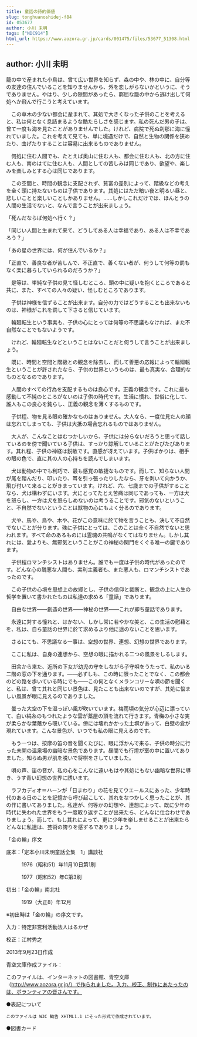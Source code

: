 ```yaml
---
title: 童話の詩的価値
slug: tonghuanoshidej-f84
id: 053677
author: 小川 未明
tags: ["NDC914"]
html_url: https://www.aozora.gr.jp/cards/001475/files/53677_51308.html
---
```


## author: 小川 未明

籠の中で産まれた小鳥は、曾て広い世界を知らず、森の中や、林の中に、自分等の友達の住んでいることを知りませんから、外を恋しがらないかというに、そうでありません。やはり、少しの隙間があったら、窮屈な籠の中から逃け出して何処へか飛んで行こうと考えています。

　この草木の少ない都会に産まれて、其処で大きくなった子供のことを考えると、私は何となく息詰まるような酷たらしさを感じます。私の死んだ男の子は、曾て一度も海を見たことがありませんでした。けれど、病院で死ぬ刹那に海に憧れていました。これを考えて見ても、単に境遇だけで、自然と生物の関係を狭めたり、曲げたりすることは容易に出来るものでありません。

　何処に住む人間でも、たとえば奥山に住む人も、都会に住む人も、北の方に住む人も、南のはてに住む人も、人間としての苦しみは同じであり、欲望や、楽しみを楽しみとする心は同じであります。

　この空間と、時間の観念に支配されず、貧富の差別によって、階級などの考えを全く頭に持たないものは子供であります。其処にはただ暗い夜と明るい昼と、悲しいことと楽しいことしかありません。……しかしこれだけでは、ほんとうの人間の生活でないと、なんで言うことが出来ましょう。

「死んだならば何処へ行く？」

「同じい人間と生まれて来て、どうしてある人は幸福であり、ある人は不幸であろう？」

「あの星の世界には、何が住んでいるか？」

「正直で、善良な者が苦しんで、不正直で、善くない者が、何うして何等の罰もなく楽に暮らしていられるのだろうか？」

　是等は、単純な子供の見て怪しむところ、頭の中に疑いを抱くところであると共に、また、すべての人々の疑い、怪しむところであります。

　子供は神様を信ずることが出来ます。自分の力ではどうすることも出来ないものは、神様がこれを罰して下さると信じています。

　輪廻転生という事実も、子供の心にとっては何等の不思議もなければ、また不自然なことでもないようです。

　けれど、輪廻転生などということはないことだと何うして言うことが出来ましょう。

　既に、時間と空間と階級との観念を除去し、而して善悪の応報によって輪廻転生ということが許されたなら、子供の世界というものは、最も真実な、合理的なものとなるのであります。

　人間のすべての行為を支配するものは良心です。正義の観念です。これに最も感動して不純のところがないのは子供の時代です。生活に慣れ、世俗に化して、誰人もこの良心を鈍らし、正義の観念を薄くするものです。

　子供程、物を見る眼の確かなものはありません。大人なら、一度位見た人の顔は忘れてしまっても、子供は大抵の場合忘れるものではありません。

　大人が、こんなことはむつかしいから、子供には分らないだろうと思って話しているのを傍で聞いている子供は、すっかり諒解していることがたびたびあります。其れ程、子供の神経は鋭敏です。直感が冴えています。子供ばかりは、相手の眼の色で、直に其の人の心持ちを読んでしまいます。

　犬は動物の中でも利巧で、最も感覚の敏捷なものです。而して、知らない人間が尾を踏んだり、叩いたり、耳を引っ張ったりしたなら、牙を剥いて向かうか、飛び付いて来ることがきまっています。けれど、六、七歳までの子供がすることなら、犬は構わずにいます。犬にとってたとえ苦痛は同じであっても、一方は犬を怒らし、一方は犬を怒らしめないのは考うることです。邪気のないということ、不自然でないということは獣物の心にもよく分るのであります。

　犬や、馬や、鳥や、木や、花がこの意味に於て物を言うことも、決して不自然でないことが分ります。殊に子供にとっては、このことは全く不自然でないと思われます。すべて命のあるものには霊魂の共鳴がなくてはなりません。しかし其れには、愛よりも、無邪気ということがこの神秘の関門をくぐる唯一の鍵であります。

　子供程ロマンチシストはありません。誰でも一度は子供の時代があったのです。どんな心の醜悪な人間も、実利主義者も、また悪人も、ロマンチシストであったのです。

　この子供の心境を思想上の故郷とし、子供の信仰と裁断と、観念の上に人生の哲学を置いて書かれたものは私達の求める「童話」であります。

　自由な世界――創造の世界――神秘の世界――これが即ち童話であります。

　永遠に対する憧れと、はかない、しかし常に若やかな美と、この生活の慰藉とを、私は、自ら童話の世界に於て求めるより他に途のないことを思います。

　さるにても、不思議なる一事は、空想の世界、連想、幻想の世界であります。

　ここに私は、自身の連想から、空想の眼に描かれる二つの風景をしるします。

　田舎から来た、近所の下女が幼児の守をしながら子守唄をうたって、私のいる二階の窓の下を通ります。――必ずしも、この時に限ったことでなく、この都会のどの路を歩いている時にでも――この何となくメランコリーな唄の節を聞くと、私は、曾て其れと同じい景色は、見たことも出来ないのですが、其処に悩ましい風景が眼に見えるのでありました。

　曇った大空の下を湿っぽい風が吹いています。梅雨頃の気分が心辺に漂っていて、白い絹糸のもつれたような雲が藁屋の頂を流れて行きます。青梅の小さな実が柔らかな葉蔭から覗いている。傍には壊れかかった土塀があって、白壁の倉が現れています。こんな景色が、いつでも私の眼に見えるのです。

　もう一つは、按摩の笛の音を聞くたびに、眼に浮かんで来る、子供の時分に行った未開の温泉場の幽暗な景色であります。昼間でも行燈が室の中に置いてありました。知らぬ男が肌を脱いで将棋をさしていました。

　唄の声、笛の音が、私の心をこんなに遠いもはや其処にもない幽暗な世界に導き、うす青い幻想の世界に誘います。

　ラフカディオ＝ハーンが「日まわり」の花を見てウエールスにあった、少年時代のある日のことを記憶から呼び起こして、其れをなつかしく思ったことが、其の作に書いてありました。私達が、何等かの幻想や、連想によって、既に少年の時代に失われた世界をもう一度取り返すことが出来たら、どんなに仕合わせでありましょう。而して、もし其れによって、更に少年を楽しませることが出来たらどんなに私達は、芸術の誇りを感ずるでありましょう。

「金の輪」序文













底本：「定本小川未明童話全集　1」講談社

　　　1976（昭和51）年11月10日第1刷

　　　1977（昭和52）年C第3刷

初出：「金の輪」南北社

　　　1919（大正8）年12月

※初出時は「金の輪」の序文です。

入力：特定非営利活動法人はるかぜ

校正：江村秀之

2013年9月23日作成

青空文庫作成ファイル：

このファイルは、インターネットの図書館、青空文庫（http://www.aozora.gr.jp/）で作られました。入力、校正、制作にあたったのは、ボランティアの皆さんです。











●表記について


	このファイルは W3C 勧告 XHTML1.1 にそった形式で作成されています。







●図書カード